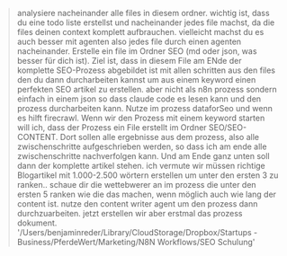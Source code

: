 
> analysiere nacheinander alle files in diesem ordner. wichtig ist, dass du eine todo liste erstellst
  und nacheinander jedes file machst, da die files deinen context komplett aufbrauchen. vielleicht
  machst du es auch besser mit agenten also jedes file durch einen agenten nacheinander. Erstelle ein
  file im Ordner SEO (md oder json, was besser für dich ist). Ziel ist, dass in diesem File am ENde der
  komplette SEO-Prozess abgebildet ist mit allen schritten aus den files den du dann durcharbeiten
  kannst um aus einem keyword einen perfekten SEO artikel zu erstellen. aber nicht als n8n prozess
  sondern einfach in einem json so dass claude code es lesen kann und den prozess durcharbeiten kann.
  Nutze im prozess dataforSeo und wenn es hilft firecrawl. Wenn wir den Prozess mit einem keyword
  starten will ich, dass der Prozess ein File erstellt im Ordner SEO/SEO-CONTENT. Dort sollen alle
  ergebnisse aus dem prozess, also alle zwischenschritte aufgeschrieben werden, so dass ich am ende alle
  zwischenschritte nachverfolgen kann. Und am Ende ganz unten soll dann der komplette artikel stehen.
  ich vermute wir müssen richtige Blogartikel mit 1.000-2.500 wörtern erstellen um unter den ersten 3 zu
  ranken.. schaue dir die wettebwerer an im prozess die unter den ersten 5 ranken wie die das machen,
  wenn möglich auch wie lang der content ist. nutze den content writer agent um den prozess dann
  durchzuarbeiten. jetzt erstellen wir aber erstmal das prozess dokument.
  '/Users/benjaminreder/Library/CloudStorage/Dropbox/Startups - Business/PferdeWert/Marketing/N8N
  Workflows/SEO Schulung' 